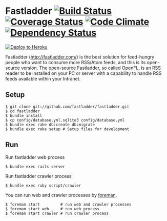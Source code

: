 # Fastladder [![Build Status](https://travis-ci.org/fastladder/fastladder.png?branch=master)](https://travis-ci.org/fastladder/fastladder) [![Coverage Status](https://coveralls.io/repos/fastladder/fastladder/badge.png?branch=master)](https://coveralls.io/r/fastladder/fastladder) [![Code Climate](https://codeclimate.com/github/fastladder/fastladder.png)](https://codeclimate.com/github/fastladder/fastladder) [![Dependency Status](https://gemnasium.com/fastladder/fastladder.png)](https://gemnasium.com/fastladder/fastladder)

[![Deploy to Heroku](https://www.herokucdn.com/deploy/button.png)](https://heroku.com/deploy)

Fastladder (http://fastladder.com/) is the best solution for feed-hungry people who want to consume more RSS/Atom feeds, and this is its open-source version.
The open-source Fastladder, so called OpenFL, is an RSS reader to be installed on your PC or server with a capability to handle RSS feeds available within your Intranet.

## Setup

```
$ git clone git://github.com/fastladder/fastladder.git
$ cd fastladder
$ bundle install
$ cp config/database.yml.sqlite3 config/database.yml
$ bundle exec rake db:create db:migrate
$ bundle exec rake setup # Setup files for development
```

## Run

Run fastladder web process

```
$ bundle exec rails server
```

Run fastladder crawler process

```
$ bundle exec ruby script/crawler
```

You can run web and crawler processes by [foreman](https://github.com/ddollar/foreman).

```
$ foreman start         # run web and crawler processes
$ foreman start web     # run web process
$ foreman start crawler # run crawler process
```
